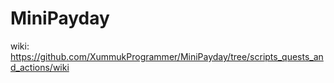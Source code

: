 # MiniPayday

wiki: https://github.com/XummukProgrammer/MiniPayday/tree/scripts_quests_and_actions/wiki
